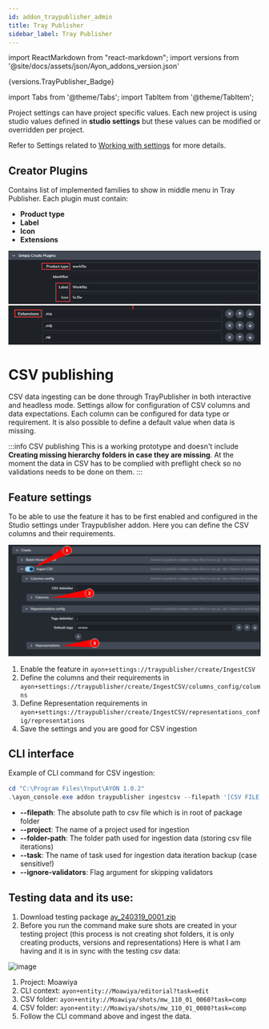 ```yaml
---
id: addon_traypublisher_admin
title: Tray Publisher
sidebar_label: Tray Publisher
---
```


import ReactMarkdown from "react-markdown";
import versions from '@site/docs/assets/json/Ayon_addons_version.json'

<ReactMarkdown>
{versions.TrayPublisher_Badge}
</ReactMarkdown>

import Tabs from '@theme/Tabs';
import TabItem from '@theme/TabItem';

Project settings can have project specific values. Each new project is using studio values defined in **studio settings** but these values can be modified or overridden per project.

Refer to Settings related to [Working with settings](admin_settings) for more details.

## Creator Plugins

Contains list of implemented families to show in middle menu in Tray Publisher. Each plugin must contain:

- **Product type**
- **Label**
- **Icon**
- **Extensions**

![example of simple creator plugin](assets/admin_traypublisher_settings_simple.png)
![example of complex creator plugin](assets/admin_traypublisher_settings_simple_extensions.png)



# CSV publishing

CSV data ingesting can be done through TrayPublisher in both interactive and headless mode. Settings allow for configuration of CSV columns and data expectations. Each column can be configured for data type or requirement. It is also possible to define a default value when data is missing.

:::info CSV publishing
This is a working prototype and doesn't include **Creating missing hierarchy folders in case they are missing**. At the moment the data in CSV has to be complied with preflight check so no validations needs to be done on them.
:::

## Feature settings

To be able to use the feature it has to be first enabled and configured in the Studio settings under Traypublisher addon. Here you can define the CSV columns and their requirements.

![CSV Ingest settings](assets/traypublisher/csv_publishing_settings.png)
1. Enable the feature in `ayon+settings://traypublisher/create/IngestCSV`
2. Define the columns and their requirements in `ayon+settings://traypublisher/create/IngestCSV/columns_config/columns`
3. Define Representation requirements in `ayon+settings://traypublisher/create/IngestCSV/representations_config/representations`
4. Save the settings and you are good for CSV ingestion

## CLI interface
Example of CLI command for CSV ingestion:

```powershell
cd "C:\Program Files\Ynput\AYON 1.0.2"
.\ayon_console.exe addon traypublisher ingestcsv --filepath '[CSV FILE ABS PATH]' --project [PROJECT_NAME] --folder-path [/FOLDER/PATH] --task [TASK NAME] --ignore-validators
```

- **--filepath**: The absolute path to csv file which is in root of package folder
- **--project**: The name of a project used for ingestion
- **--folder-path**: The folder path used for ingestion data (storing csv file iterations)
- **--task**: The name of task used for ingestion data iteration backup (case sensitive!)
- **--ignore-validators**: Flag argument for skipping validators

## Testing data and its use:
1. Download testing package [ay_240319_0001.zip](https://github.com/ynput/ayon-core/files/14651928/ay_240319_0001.zip)
2. Before you run the command make sure shots are created in your testing project (this process is not creating shot folders, it is only creating products, versions and representations)
Here is what I am having and it is in sync with the testing csv data:

![image](https://github.com/ynput/ayon-core/assets/40640033/577cc68e-9ffb-431e-ae07-e4ef9a18eb5d)
1. Project: Moawiya
2. CLI context: `ayon+entity://Moawiya/editorial?task=edit`
3. CSV folder: `ayon+entity://Moawiya/shots/mw_110_01_0060?task=comp`
4. CSV folder: `ayon+entity://Moawiya/shots/mw_110_01_0080?task=comp`
5. Follow the CLI command above and ingest the data.